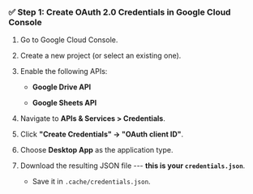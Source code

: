 ### ✅ Step 1: Create OAuth 2.0 Credentials in Google Cloud Console

1.  Go to Google Cloud Console.

2.  Create a new project (or select an existing one).

3.  Enable the following APIs:

    - **Google Drive API**

    - **Google Sheets API**

4.  Navigate to **APIs & Services > Credentials**.

5.  Click **"Create Credentials" → "OAuth client ID"**.

6.  Choose **Desktop App** as the application type.

7.  Download the resulting JSON file --- **this is your `credentials.json`**.

    - Save it in `.cache/credentials.json`.

